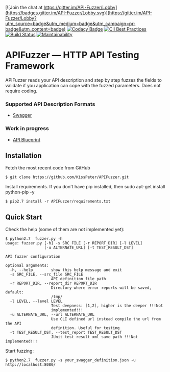 [![Join the chat at https://gitter.im/API-Fuzzer/Lobby](https://badges.gitter.im/API-Fuzzer/Lobby.svg)](https://gitter.im/API-Fuzzer/Lobby?utm_source=badge&utm_medium=badge&utm_campaign=pr-badge&utm_content=badge)
[![Codacy Badge](https://api.codacy.com/project/badge/Grade/eab6434d9bd742e3880d8f589a9cc0a6)](https://www.codacy.com/app/KissPeter/APIFuzzer?utm_source=github.com&utm_medium=referral&utm_content=KissPeter/APIFuzzer&utm_campaign=badger)
[![CII Best Practices](https://bestpractices.coreinfrastructure.org/projects/1620/badge)](https://bestpractices.coreinfrastructure.org/projects/1620)
[![Build Status](https://travis-ci.org/KissPeter/APIFuzzer.svg?branch=master)](https://travis-ci.org/KissPeter/APIFuzzer)
[![Maintainability](https://api.codeclimate.com/v1/badges/bfc9bda00deb5002b665/maintainability)](https://codeclimate.com/github/KissPeter/APIFuzzer/maintainability)

# APIFuzzer — HTTP API Testing Framework


APIFuzzer reads your API description and step by step fuzzes the fields to validate 
if you application can cope with the fuzzed parameters. Does not require coding.

### Supported API Description Formats

- [Swagger][]

### Work in progress
- [API Blueprint][]

## Installation

Fetch the most recent code from GitHub
```
$ git clone https://github.com/KissPeter/APIFuzzer.git
```
Install requirements. If you don't have pip installed, then sudo apt-get install python-pip -y 
```
$ pip2.7 install -r APIFuzzer/requirements.txt
```

## Quick Start
Check the help (some of them are not implemented yet):
```
$ python2.7  fuzzer.py -h
usage: fuzzer.py [-h] -s SRC_FILE [-r REPORT_DIR] [-l LEVEL]
                 [-u ALTERNATE_URL] [-t TEST_RESULT_DST]

API fuzzer configuration

optional arguments:
  -h, --help        show this help message and exit
  -s SRC_FILE, --src_file SRC_FILE
                    API definition file path
  -r REPORT_DIR, --report_dir REPORT_DIR
                    Directory where error reports will be saved, default:
                    /tmp/
  -l LEVEL, --level LEVEL
                    Test deepness: [1,2], higher is the deeper !!!Not
                    implemented!!!
  -u ALTERNATE_URL, --url ALTERNATE_URL
                    Use CLI defined url instead compile the url from the API
                    definition. Useful for testing
  -t TEST_RESULT_DST, --test_report TEST_RESULT_DST
                    JUnit test result xml save path !!!Not implemented!!!

```
Start fuzzing:

```
$ python2.7  fuzzer.py -s your_swagger_definition.json -u http://localhost:8080/
```

[API Blueprint]: https://apiblueprint.org/
[Swagger]: http://swagger.io/
